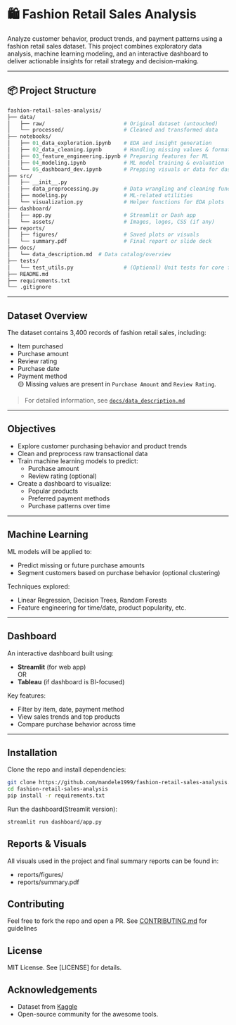 # 🛍️ Fashion Retail Sales Analysis

Analyze customer behavior, product trends, and payment patterns using a fashion retail sales dataset. This project combines exploratory data analysis, machine learning modeling, and an interactive dashboard to deliver actionable insights for retail strategy and decision-making.

---

## 📦 Project Structure

```graphql
fashion-retail-sales-analysis/
├── data/
│   ├── raw/                         # Original dataset (untouched)
│   └── processed/                   # Cleaned and transformed data
├── notebooks/
│   ├── 01_data_exploration.ipynb    # EDA and insight generation
│   ├── 02_data_cleaning.ipynb       # Handling missing values & formatting
│   ├── 03_feature_engineering.ipynb # Preparing features for ML
│   ├── 04_modeling.ipynb            # ML model training & evaluation
│   └── 05_dashboard_dev.ipynb       # Prepping visuals or data for dashboard
├── src/
│   ├── __init__.py
│   ├── data_preprocessing.py        # Data wrangling and cleaning functions
│   ├── modeling.py                  # ML-related utilities
│   └── visualization.py             # Helper functions for EDA plots
├── dashboard/
│   ├── app.py                       # Streamlit or Dash app
│   └── assets/                      # Images, logos, CSS (if any)
├── reports/
│   ├── figures/                     # Saved plots or visuals
│   └── summary.pdf                  # Final report or slide deck
├── docs/
│   └── data_description.md  # Data catalog/overview
├── tests/
│   └── test_utils.py                # (Optional) Unit tests for core functions
├── README.md
├── requirements.txt
└── .gitignore
```
---
## Dataset Overview

The dataset contains 3,400 records of fashion retail sales, including:
- Item purchased
- Purchase amount
- Review rating
- Purchase date
- Payment method  
🟡 Missing values are present in `Purchase Amount` and `Review Rating`.

> For detailed information, see [`docs/data_description.md`](docs/data_description.md)

---

## Objectives

- Explore customer purchasing behavior and product trends
- Clean and preprocess raw transactional data
- Train machine learning models to predict:
  - Purchase amount
  - Review rating (optional)
- Create a dashboard to visualize:
  - Popular products
  - Preferred payment methods
  - Purchase patterns over time

---

## Machine Learning

ML models will be applied to:
- Predict missing or future purchase amounts
- Segment customers based on purchase behavior (optional clustering)

Techniques explored:
- Linear Regression, Decision Trees, Random Forests
- Feature engineering for time/date, product popularity, etc.

---

## Dashboard

An interactive dashboard built using:
- **Streamlit** (for web app)  
OR  
- **Tableau** (if dashboard is BI-focused)

Key features:
- Filter by item, date, payment method
- View sales trends and top products
- Compare purchase behavior across time

---

## Installation

Clone the repo and install dependencies:
```bash
git clone https://github.com/mandele1999/fashion-retail-sales-analysis.git
cd fashion-retail-sales-analysis
pip install -r requirements.txt
```
Run the dashboard(Streamlit version):
```bash
streamlit run dashboard/app.py
```

## Reports & Visuals

All visuals used in the project and final summary reports can be found in:
- reports/figures/
- reports/summary.pdf

## Contributing
Feel free to fork the repo and open a PR. See [CONTRIBUTING.md](CONTRIBUTING.md) for guidelines

## License
MIT License. See [LICENSE] for details.

## Acknowledgements
- Dataset from [Kaggle](https://www.kaggle.com/datasets/atharvasoundankar/fashion-retail-sales)
- Open-source community for the awesome tools.

